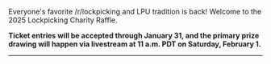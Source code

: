 Everyone's favorite /r/lockpicking and LPU tradition is back! Welcome to the 2025 Lockpicking Charity Raffle.

**Ticket entries will be accepted through January 31, and the primary prize drawing will happen via livestream at 11 a.m. PDT on Saturday, February 1.**

----

